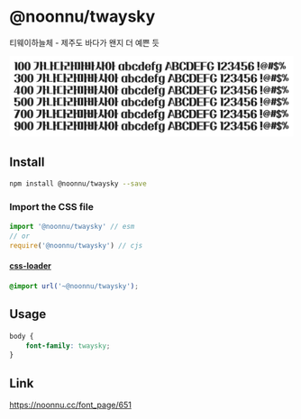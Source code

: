 # @noonnu/twaysky

티웨이하늘체 - 제주도 바다가 왠지 더 예쁜 듯

![example](./example.png)

## Install

```bash
npm install @noonnu/twaysky --save
```

### Import the CSS file

```js
import '@noonnu/twaysky' // esm
// or
require('@noonnu/twaysky') // cjs
```

#### [css-loader](https://github.com/webpack-contrib/css-loader)

```css
@import url('~@noonnu/twaysky');
```

## Usage

```css
body {
    font-family: twaysky;
}
```

## Link

https://noonnu.cc/font_page/651
